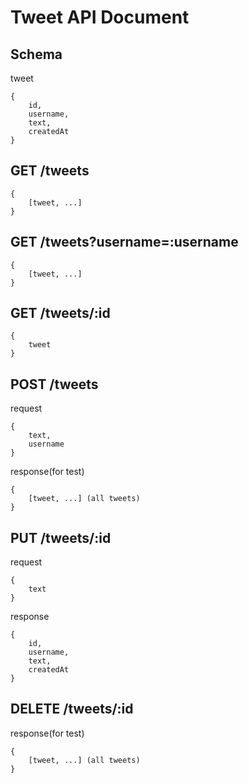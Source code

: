 # Tweet API Document

## Schema

tweet

```
{
    id,
    username,
    text,
    createdAt
}
```

## GET /tweets

```
{
    [tweet, ...]
}
```

## GET /tweets?username=:username

```
{
    [tweet, ...]
}
```

## GET /tweets/:id

```
{
    tweet
}
```

## POST /tweets

request

```
{
    text,
    username
}
```

response(for test)

```
{
    [tweet, ...] (all tweets)
}
```

## PUT /tweets/:id

request

```
{
    text
}
```

response

```
{
    id,
    username,
    text,
    createdAt
}
```

## DELETE /tweets/:id

response(for test)

```
{
    [tweet, ...] (all tweets)
}
```
